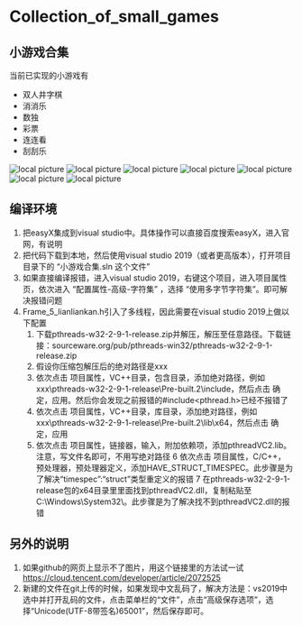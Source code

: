 # Collection_of_small_games
## 小游戏合集
当前已实现的小游戏有
- 双人井字棋
- 消消乐
- 数独
- 彩票
- 连连看
- 刮刮乐

![local picture](./小游戏合集/picture/井字棋运行图片.png)
![local picture](./小游戏合集/picture/消消乐运行图片.png)
![local picture](./小游戏合集/picture/数独_demo_20221231.png)
![local picture](./小游戏合集/picture/彩票-双色球运行图片.png)
![local picture](./小游戏合集/picture/彩票-大乐透运行图片.png)
![local picture](./小游戏合集/picture/连连看运行图片.png)
![local picture](./小游戏合集/picture/刮刮乐运行图片.png)

## 编译环境
1. 把easyX集成到visual studio中。具体操作可以直接百度搜索easyX，进入官网，有说明
2. 把代码下载到本地，然后使用visual studio 2019（或者更高版本），打开项目目录下的 “小游戏合集.sln 这个文件”
3. 如果直接编译报错，进入visual studio 2019，右键这个项目，进入项目属性页，依次进入 “配置属性-高级-字符集” ，选择 “使用多字节字符集”。即可解决报错问题
4. Frame_5_lianliankan.h引入了多线程，因此需要在visual studio 2019上做以下配置
    1. 下载pthreads-w32-2-9-1-release.zip并解压，解压至任意路径。下载链接：sourceware.org/pub/pthreads-win32/pthreads-w32-2-9-1-release.zip
    2. 假设你压缩包解压后的绝对路径是xxx
    3. 依次点击  项目属性，VC++目录，包含目录，添加绝对路径，例如xxx\pthreads-w32-2-9-1-release\Pre-built.2\include，然后点击 确定，应用。然后你会发现之前报错的#include<pthread.h>已经不报错了
    4. 依次点击  项目属性，VC++目录，库目录，添加绝对路径，例如xxx\pthreads-w32-2-9-1-release\Pre-built.2\lib\x64，然后点击 确定，应用
    5. 依次点击  项目属性，链接器，输入，附加依赖项，添加pthreadVC2.lib。注意，写文件名即可，不用写绝对路径
    6 依次点击  项目属性，C/C++，预处理器，预处理器定义，添加HAVE_STRUCT_TIMESPEC。此步骤是为了解决“timespec”:“struct”类型重定义的报错
    7 在pthreads-w32-2-9-1-release包的x64目录里里面找到pthreadVC2.dll，复制粘贴至C:\Windows\System32\。此步骤是为了解决找不到pthreadVC2.dll的报错

## 另外的说明
1. 如果github的网页上显示不了图片，用这个链接里的方法试一试 https://cloud.tencent.com/developer/article/2072525
2. 新建的文件在git上传的时候，如果发现中文乱码了，解决方法是：vs2019中选中并打开乱码的文件，点击菜单栏的“文件”，点击“高级保存选项”，选择“Unicode(UTF-8带签名)65001”，然后保存即可。
